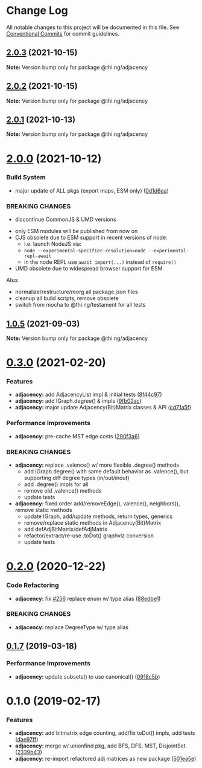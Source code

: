 # Change Log

All notable changes to this project will be documented in this file.
See [Conventional Commits](https://conventionalcommits.org) for commit guidelines.

## [2.0.3](https://github.com/thi-ng/umbrella/compare/@thi.ng/adjacency@2.0.2...@thi.ng/adjacency@2.0.3) (2021-10-15)

**Note:** Version bump only for package @thi.ng/adjacency





## [2.0.2](https://github.com/thi-ng/umbrella/compare/@thi.ng/adjacency@2.0.1...@thi.ng/adjacency@2.0.2) (2021-10-15)

**Note:** Version bump only for package @thi.ng/adjacency





## [2.0.1](https://github.com/thi-ng/umbrella/compare/@thi.ng/adjacency@2.0.0...@thi.ng/adjacency@2.0.1) (2021-10-13)

**Note:** Version bump only for package @thi.ng/adjacency





# [2.0.0](https://github.com/thi-ng/umbrella/compare/@thi.ng/adjacency@1.0.5...@thi.ng/adjacency@2.0.0) (2021-10-12)


### Build System

* major update of ALL pkgs (export maps, ESM only) ([0d1d6ea](https://github.com/thi-ng/umbrella/commit/0d1d6ea9fab2a645d6c5f2bf2591459b939c09b6))


### BREAKING CHANGES

* discontinue CommonJS & UMD versions

- only ESM modules will be published from now on
- CJS obsolete due to ESM support in recent versions of node:
  - i.e. launch NodeJS via:
  - `node --experimental-specifier-resolution=node --experimental-repl-await`
  - in the node REPL use `await import(...)` instead of `require()`
- UMD obsolete due to widespread browser support for ESM

Also:
- normalize/restructure/reorg all package.json files
- cleanup all build scripts, remove obsolete
- switch from mocha to @thi.ng/testament for all tests






##  [1.0.5](https://github.com/thi-ng/umbrella/compare/@thi.ng/adjacency@1.0.4...@thi.ng/adjacency@1.0.5) (2021-09-03) 

**Note:** Version bump only for package @thi.ng/adjacency 

#  [0.3.0](https://github.com/thi-ng/umbrella/compare/@thi.ng/adjacency@0.2.6...@thi.ng/adjacency@0.3.0) (2021-02-20) 

###  Features 

- **adjacency:** add AdjacencyList impl & initial tests ([8f44c97](https://github.com/thi-ng/umbrella/commit/8f44c9762c0856a9b96e4548d2386eca6dcbf397)) 
- **adjacency:** add IGraph.degree() & impls ([9fb02ac](https://github.com/thi-ng/umbrella/commit/9fb02ac7467785a0802c544cbc3100d6ac52fb87)) 
- **adjacency:** major update Adjacency(Bit)Matrix classes & API ([cd71a5f](https://github.com/thi-ng/umbrella/commit/cd71a5fca3b2d8525c5b1c6e9032e55e39fea2dd)) 

###  Performance Improvements 

- **adjacency:** pre-cache MST edge costs ([290f3a6](https://github.com/thi-ng/umbrella/commit/290f3a6e1f9d71ddf3bb33f4bc6e9552896903a9)) 

###  BREAKING CHANGES 

- **adjacency:** replace .valence() w/ more flexible .degree() methods 
    - add IGraph.degree() with same default behavior as .valence(),   but supporting diff degree types (in/out/inout) 
    - add .degree() impls for all 
    - remove old .valence() methods 
    - update tests 
- **adjacency:** fixed order add/removeEdge(), valence(), neighbors(), remove static methods 
    - update IGraph, add/update methods, return types, generics 
    - remove/replace static methods in Adjacency(Bit)Matrix 
    - add defAdjBitMatrix/defAdjMatrix 
    - refactor/extract/re-use .toDot() graphviz conversion 
    - update tests 

#  [0.2.0](https://github.com/thi-ng/umbrella/compare/@thi.ng/adjacency@0.1.67...@thi.ng/adjacency@0.2.0) (2020-12-22) 

###  Code Refactoring 

- **adjacency:** fix [#256](https://github.com/thi-ng/umbrella/issues/256) replace enum w/ type alias ([88edbe1](https://github.com/thi-ng/umbrella/commit/88edbe10ffe9ceb9f5e8494c9a60b8067a7d57d1)) 

###  BREAKING CHANGES 

- **adjacency:** replace DegreeType w/ type alias 

##  [0.1.7](https://github.com/thi-ng/umbrella/compare/@thi.ng/adjacency@0.1.6...@thi.ng/adjacency@0.1.7) (2019-03-18) 

###  Performance Improvements 

- **adjacency:** update subsets() to use canonical() ([0918c5b](https://github.com/thi-ng/umbrella/commit/0918c5b)) 

#  0.1.0 (2019-02-17) 

###  Features 

- **adjacency:** add bitmatrix edge counting, add/fix toDot() impls, add tests ([dae97ff](https://github.com/thi-ng/umbrella/commit/dae97ff)) 
- **adjacency:** merge w/ unionfind pkg, add BFS, DFS, MST, DisjointSet ([2339b43](https://github.com/thi-ng/umbrella/commit/2339b43)) 
- **adjacency:** re-import refactored adj matrices as new package ([501ea5e](https://github.com/thi-ng/umbrella/commit/501ea5e))
